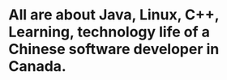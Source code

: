 # All are about Java, Linux, C++,  Learning, technology life of a Chinese software developer in Canada.
